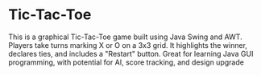 # Tic-Tac-Toe
This is a graphical Tic-Tac-Toe game built using Java Swing and AWT. Players take turns marking X or O on a 3x3 grid. It highlights the winner, declares ties, and includes a "Restart" button. Great for learning Java GUI programming, with potential for AI, score tracking, and design upgrade
